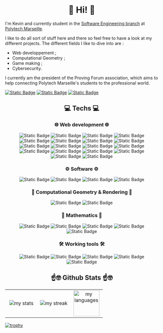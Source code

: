 <h1 align="center">👋 Hi! 👋</h1>

I'm Kevin and currently student in the [Software Engineering branch](https://polytech.univ-amu.fr/fr/formations/cycle-ingenieur/informatique) at [Polytech Marseille](https://polytech.univ-amu.fr/).

I like to do all sort of stuff here and there so feel free to have a look at my different projects. The different fields I like to dive into are :
- Web developpement ;
- Computational Geometry ;
- Game making ;
- Cybersecurity.

I currently am the president of the Proving Forum association, which aims to help connecting Polytech Marseille's students to the professional world. 

[![Static Badge](https://img.shields.io/badge/Instagram-E4405F?style=for-the-badge&logo=instagram&logoColor=white)](https://instagram.com/kevinfedyna)
[![Static Badge](https://img.shields.io/badge/LinkedIn-0077B5?style=for-the-badge&logo=linkedin&logoColor=white)](https://www.linkedin.com/in/kevin-fedyna-b42424254/)
[![Static Badge](https://img.shields.io/badge/orcid-A6CE39?style=for-the-badge&logo=orcid&logoColor=white)](https://orcid.org/0009-0008-5303-4630)


<h2 align="center">💻 Techs 💻</h2>

<h3 align="center">🌐 Web development 🌐</h3>
<div align="center">

![Static Badge](https://img.shields.io/badge/Angular-DD0031?style=for-the-badge&logo=angular&logoColor=white)
![Static Badge](https://img.shields.io/badge/CSS3-1572B6?style=for-the-badge&logo=css3&logoColor=white)
![Static Badge](https://img.shields.io/badge/Expo-1B1F23?style=for-the-badge&logo=expo&logoColor=white)
![Static Badge](https://img.shields.io/badge/Express%20js-000000?style=for-the-badge&logo=express&logoColor=white)
![Static Badge](https://img.shields.io/badge/HTML5-E34F26?style=for-the-badge&logo=html5&logoColor=white)
![Static Badge](https://img.shields.io/badge/JavaScript-323330?style=for-the-badge&logo=javascript&logoColor=F7DF1E)
![Static Badge](https://img.shields.io/badge/JWT-000000?style=for-the-badge&logo=JSON%20web%20tokens&logoColor=white)
![Static Badge](https://img.shields.io/badge/MongoDB-4EA94B?style=for-the-badge&logo=mongodb&logoColor=white)
![Static Badge](https://img.shields.io/badge/MySQL-005C84?style=for-the-badge&logo=mysql&logoColor=white)
![Static Badge](https://img.shields.io/badge/Node%20js-339933?style=for-the-badge&logo=nodedotjs&logoColor=white)
![Static Badge](https://img.shields.io/badge/npm-CB3837?style=for-the-badge&logo=npm&logoColor=white)
![Static Badge](https://img.shields.io/badge/PHP-777BB4?style=for-the-badge&logo=php&logoColor=white)
![Static Badge](https://img.shields.io/badge/React-20232A?style=for-the-badge&logo=react&logoColor=61DAFB)
![Static Badge](https://img.shields.io/badge/Sass-CC6699?style=for-the-badge&logo=sass&logoColor=white)
![Static Badge](https://img.shields.io/badge/Socket.io-010101?&style=for-the-badge&logo=Socket.io&logoColor=white)
![Static Badge](https://img.shields.io/badge/Sqlite-003B57?style=for-the-badge&logo=sqlite&logoColor=white)
![Static Badge](https://img.shields.io/badge/ts--node-3178C6?style=for-the-badge&logo=ts-node&logoColor=white)
![Static Badge](https://img.shields.io/badge/TypeScript-007ACC?style=for-the-badge&logo=typescript&logoColor=white)
</div>

<h3 align="center">⚙️ Software ⚙️</h3>
<div align="center">

![Static Badge](https://img.shields.io/badge/C-00599C?style=for-the-badge&logo=c&logoColor=white)
![Static Badge](https://img.shields.io/badge/C%2B%2B-00599C?style=for-the-badge&logo=c%2B%2B&logoColor=white)
![Static Badge](https://img.shields.io/badge/CMake-064F8C?style=for-the-badge&logo=cmake&logoColor=white)
![Static Badge](https://img.shields.io/badge/Java-F80000?style=for-the-badge&logo=oracle&logoColor=white)
</div>

<h3 align="center">🐇 Computational Geometry & Rendering 🐇</h3>
<div align="center">

![Static Badge](https://img.shields.io/badge/OpenCV-27338e?style=for-the-badge&logo=OpenCV&logoColor=white)
![Static Badge](https://img.shields.io/badge/OpenGL-FFFFFF?style=for-the-badge&logo=opengl)
</div>

<h3 align="center">🧮 Mathematics 🧮</h3>
<div align="center">

![Static Badge](https://img.shields.io/badge/gnu_octave-276DC3?style=for-the-badge&logo=Octave&logoColor=white)
![Static Badge](https://img.shields.io/badge/Numpy-777BB4?style=for-the-badge&logo=numpy&logoColor=white)
![Static Badge](https://img.shields.io/badge/Python-FFD43B?style=for-the-badge&logo=python&logoColor=blue)
![Static Badge](https://img.shields.io/badge/R-0790C0?style=for-the-badge&logo=r&logoColor=white)
![Static Badge](https://img.shields.io/badge/scikit_learn-F7931E?style=for-the-badge&logo=scikit-learn&logoColor=white)
</div>


<h3 align="center">🛠️ Working tools 🛠️</h3>
<div align="center">

![Static Badge](https://img.shields.io/badge/LaTeX-47A141?style=for-the-badge&logo=LaTeX&logoColor=white)
![Static Badge](https://img.shields.io/badge/manjaro-35BF5C?style=for-the-badge&logo=manjaro&logoColor=white)
![Static Badge](https://img.shields.io/badge/Markdown-000000?style=for-the-badge&logo=markdown&logoColor=white)
![Static Badge](https://img.shields.io/badge/Overleaf-47A141?style=for-the-badge&logo=Overleaf&logoColor=white)
![Static Badge](https://img.shields.io/badge/VSCode-0078D4?style=for-the-badge&logo=visual%20studio%20code&logoColor=white)
</div>


<h2 align="center">☝️🤓 Github Stats ☝️🤓</h2>

<table align="center">
    <tbody>
        <tr>
            <td width="33%" align="center" valign="middle">
                <img src="https://github-readme-stats.vercel.app/api?username=fedyna-k&theme=slateorange&show_icons=true&hide_border=true&count_private=true" alt="my stats">
            </td>
            <td width="33%" align="center" valign="middle">
                <img src="https://github-readme-streak-stats.herokuapp.com/?user=fedyna-k&theme=slateorange&hide_border=true" alt="my streak">
            </td>
            <td width="33%" align="center" valign="middle">
                 <img height="85px" src="https://github-readme-stats.vercel.app/api/top-langs/?username=fedyna-k&theme=slateorange&show_icons=true&hide_border=true&layout=compact&hide_progress=true" alt="my languages">
            </td>
        </tr>
    </tbody>
</table>

[![trophy](https://github-profile-trophy.vercel.app/?username=fedyna-k&theme=dark_lover)](https://github.com/ryo-ma/github-profile-trophy)
